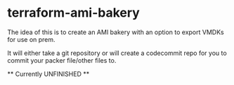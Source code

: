 # terraform-ami-bakery

The idea of this is to create an AMI bakery with an option to export VMDKs for use on prem.

It will either take a git repository or will create a codecommit repo for you to commit your packer file/other files to.

** Currently UNFINISHED **
